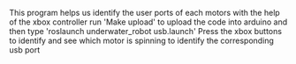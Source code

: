 This program helps us identify the user ports of each motors with the help of the xbox controller
run 'Make upload' to upload the code into arduino
and then type 'roslaunch underwater_robot usb.launch' 
Press the xbox buttons to identify and see which motor is spinning to identify the corresponding usb
port
